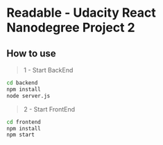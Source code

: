 # Readable - Udacity React Nanodegree Project 2

## How to use

>1 - Start BackEnd

```bash
cd backend
npm install
node server.js
```

>2 - Start FrontEnd

```bash
cd frontend
npm install
npm start
```
